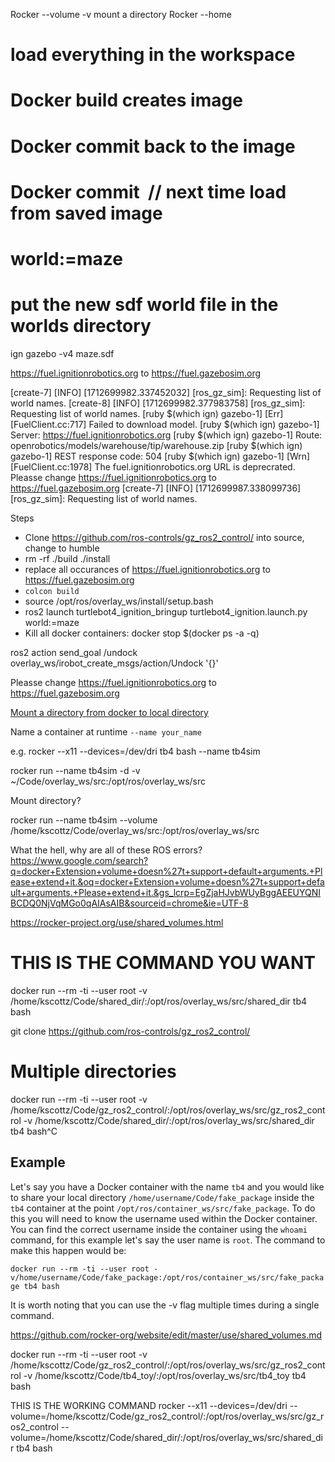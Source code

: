 Rocker --volume -v  <path> mount a directory
Rocker --home

# load everything in the workspace

# Docker build creates image
# Docker commit back to the image
# Docker commit <container> <image name> // next time load from saved image

# <launch command> world:=maze

# put the new sdf world file in the worlds directory

ign gazebo -v4 maze.sdf

 https://fuel.ignitionrobotics.org to https://fuel.gazebosim.org

[create-7] [INFO] [1712699982.337452032] [ros_gz_sim]: Requesting list of world names.
[create-8] [INFO] [1712699982.377983758] [ros_gz_sim]: Requesting list of world names.
[ruby $(which ign) gazebo-1] [Err] [FuelClient.cc:717] Failed to download model.
[ruby $(which ign) gazebo-1]   Server: https://fuel.ignitionrobotics.org
[ruby $(which ign) gazebo-1]   Route: openrobotics/models/warehouse/tip/warehouse.zip
[ruby $(which ign) gazebo-1]   REST response code: 504
[ruby $(which ign) gazebo-1] [Wrn] [FuelClient.cc:1978] The fuel.ignitionrobotics.org URL is deprecrated. Pleasse change https://fuel.ignitionrobotics.org to https://fuel.gazebosim.org
[create-7] [INFO] [1712699987.338099736] [ros_gz_sim]: Requesting list of world names.



Steps
* Clone https://github.com/ros-controls/gz_ros2_control/ into source, change to humble
* rm -rf ./build ./install
* replace all occurances of  https://fuel.ignitionrobotics.org to https://fuel.gazebosim.org
* `colcon build`
* source /opt/ros/overlay_ws/install/setup.bash
* ros2 launch turtlebot4_ignition_bringup turtlebot4_ignition.launch.py world:=maze
* Kill all docker containers: docker stop $(docker ps -a -q)

ros2 action send_goal /undock overlay_ws/irobot_create_msgs/action/Undock '{}'

Pleasse change https://fuel.ignitionrobotics.org to https://fuel.gazebosim.org

[Mount a directory from docker to local directory](
https://www.digitalocean.com/community/tutorials/how-to-share-data-between-the-docker-container-and-the-host)

Name a container at runtime
`--name your_name`

e.g. rocker --x11 --devices=/dev/dri tb4 bash --name tb4sim

rocker run --name tb4sim -d -v ~/Code/overlay_ws/src:/opt/ros/overlay_ws/src

Mount directory?

rocker run --name tb4sim  --volume /home/kscottz/Code/overlay_ws/src:/opt/ros/overlay_ws/src

What the hell, why are all of these ROS errors?
https://www.google.com/search?q=docker+Extension+volume+doesn%27t+support+default+arguments.+Please+extend+it.&oq=docker+Extension+volume+doesn%27t+support+default+arguments.+Please+extend+it.&gs_lcrp=EgZjaHJvbWUyBggAEEUYQNIBCDQ0NjVqMGo0qAIAsAIB&sourceid=chrome&ie=UTF-8

https://rocker-project.org/use/shared_volumes.html


# THIS IS THE COMMAND YOU WANT
docker run --rm -ti --user root -v /home/kscottz/Code/shared_dir/:/opt/ros/overlay_ws/src/shared_dir  tb4 bash

git clone https://github.com/ros-controls/gz_ros2_control/

# Multiple directories
docker run --rm -ti --user root -v /home/kscottz/Code/gz_ros2_control/:/opt/ros/overlay_ws/src/gz_ros2_control -v /home/kscottz/Code/shared_dir/:/opt/ros/overlay_ws/src/shared_dir  tb4 bash^C

## Example

Let's say you have a Docker container with the name `tb4` and you would like to share your local directory `/home/username/Code/fake_package` inside the `tb4` container at the point `/opt/ros/container_ws/src/fake_package`. To do this you will need to know the username used within the Docker container. You can find the correct username inside the container using the `whoami` command, for this example let's say the user name is `root`. The command to make this happen would be:

`docker run --rm -ti --user root -v/home/username/Code/fake_package:/opt/ros/container_ws/src/fake_package tb4 bash`

It is worth noting that you can use the -v flag multiple times during a single command.

https://github.com/rocker-org/website/edit/master/use/shared_volumes.md

docker run --rm -ti --user root -v /home/kscottz/Code/gz_ros2_control/:/opt/ros/overlay_ws/src/gz_ros2_control -v /home/kscottz/Code/tb4_toy/:/opt/ros/overlay_ws/src/tb4_toy  tb4 bash


THIS IS THE WORKING COMMAND
rocker --x11 --devices=/dev/dri  --volume=/home/kscottz/Code/gz_ros2_control/:/opt/ros/overlay_ws/src/gz_ros2_control --volume=/home/kscottz/Code/shared_dir/:/opt/ros/overlay_ws/src/shared_dir  tb4 bash

